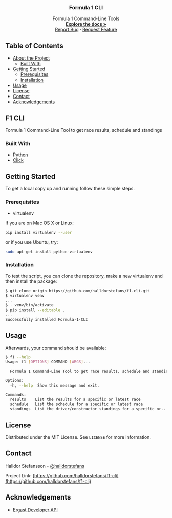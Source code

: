 <!-- PROJECT OVERVIEW -->
<br />
<p align="center">

  <h3 align="center">Formula 1 CLI</h3>

  <p align="center">
    Formula 1 Command-Line Tools
    <br />
    <a href="https://github.com/halldorstefans/f1-cli"><strong>Explore the docs »</strong></a>
    <br />
    <a href="https://github.com/halldorstefans/f1-cli/issues">Report Bug</a>
    ·
    <a href="https://github.com/halldorstefans/f1-cli/issues">Request Feature</a>
  </p>
</p>

<!-- TABLE OF CONTENTS -->
## Table of Contents

* [About the Project](#project-name)
  * [Built With](#built-with)
* [Getting Started](#getting-started)
  * [Prerequisites](#prerequisites)
  * [Installation](#installation)
* [Usage](#usage)
* [License](#license)
* [Contact](#contact)
* [Acknowledgements](#acknowledgements)

<!-- ABOUT THE PROJECT -->
## F1 CLI

Formula 1 Command-Line Tool to get race results, schedule and standings

### Built With

* [Python](https://www.python.org/)
* [Click](https://palletsprojects.com/p/click/)

<!-- GETTING STARTED -->
## Getting Started

To get a local copy up and running follow these simple steps.

### Prerequisites

* virtualenv

If you are on Mac OS X or Linux:

```sh
pip install virtualenv --user
```

or if you use Ubuntu, try:

```sh
sudo apt-get install python-virtualenv
```

### Installation

To test the script, you can clone the repository, make a new virtualenv and then install the package:

```sh
$ git clone origin https://github.com/halldorstefans/f1-cli.git
$ virtualenv venv
...
$ . venv/bin/activate
$ pip install --editable .
...
Successfully installed Formula-1-CLI

```

<!-- USAGE EXAMPLES -->
## Usage

Afterwards, your command should be available:

```sh
$ f1 --help
Usage: f1 [OPTIONS] COMMAND [ARGS]...

  Formula 1 Command-Line Tool to get race results, schedule and standings

Options:
  -h, --help  Show this message and exit.

Commands:
  results    List the results for a specific or latest race
  schedule   List the schedule for a specific or latest race
  standings  List the driver/constructor standings for a specific or...
```

<!-- LICENSE -->
## License

Distributed under the MIT License. See `LICENSE` for more information.

<!-- CONTACT -->
## Contact

Halldor Stefansson - [@halldorstefans](https://twitter.com/halldorstefans)

Project Link: [https://github.com/halldorstefans/f1-cli](https://github.com/halldorstefans/f1-cli)

<!-- ACKNOWLEDGEMENTS -->
## Acknowledgements

* [Ergast Developer API](http://ergast.com/mrd/)
